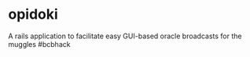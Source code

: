 # opidoki
A rails application to facilitate easy GUI-based oracle broadcasts for the muggles #bcbhack
